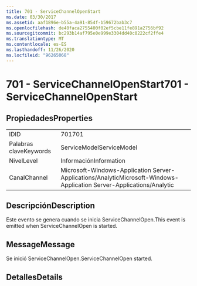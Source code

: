 ```yaml
---
title: 701 - ServiceChannelOpenStart
ms.date: 03/30/2017
ms.assetid: aaf1896e-b55a-4a91-854f-b59672bab3c7
ms.openlocfilehash: de40faca2755400f02ef5cbe11fe891a2756bf92
ms.sourcegitcommit: bc293b14af795e0e999e3304dd40c0222cf2ffe4
ms.translationtype: MT
ms.contentlocale: es-ES
ms.lasthandoff: 11/26/2020
ms.locfileid: "96265068"
---
```

# <a name="701---servicechannelopenstart"></a><span data-ttu-id="3c56a-102">701 - ServiceChannelOpenStart</span><span class="sxs-lookup"><span data-stu-id="3c56a-102">701 - ServiceChannelOpenStart</span></span>

## <a name="properties"></a><span data-ttu-id="3c56a-103">Propiedades</span><span class="sxs-lookup"><span data-stu-id="3c56a-103">Properties</span></span>  
  
|||  
|-|-|  
|<span data-ttu-id="3c56a-104">ID</span><span class="sxs-lookup"><span data-stu-id="3c56a-104">ID</span></span>|<span data-ttu-id="3c56a-105">701</span><span class="sxs-lookup"><span data-stu-id="3c56a-105">701</span></span>|  
|<span data-ttu-id="3c56a-106">Palabras clave</span><span class="sxs-lookup"><span data-stu-id="3c56a-106">Keywords</span></span>|<span data-ttu-id="3c56a-107">ServiceModel</span><span class="sxs-lookup"><span data-stu-id="3c56a-107">ServiceModel</span></span>|  
|<span data-ttu-id="3c56a-108">Nivel</span><span class="sxs-lookup"><span data-stu-id="3c56a-108">Level</span></span>|<span data-ttu-id="3c56a-109">Información</span><span class="sxs-lookup"><span data-stu-id="3c56a-109">Information</span></span>|  
|<span data-ttu-id="3c56a-110">Canal</span><span class="sxs-lookup"><span data-stu-id="3c56a-110">Channel</span></span>|<span data-ttu-id="3c56a-111">Microsoft-Windows-Application Server-Applications/Analytic</span><span class="sxs-lookup"><span data-stu-id="3c56a-111">Microsoft-Windows-Application Server-Applications/Analytic</span></span>|  
  
## <a name="description"></a><span data-ttu-id="3c56a-112">Descripción</span><span class="sxs-lookup"><span data-stu-id="3c56a-112">Description</span></span>  

 <span data-ttu-id="3c56a-113">Este evento se genera cuando se inicia ServiceChannelOpen.</span><span class="sxs-lookup"><span data-stu-id="3c56a-113">This event is emitted when ServiceChannelOpen is started.</span></span>  
  
## <a name="message"></a><span data-ttu-id="3c56a-114">Message</span><span class="sxs-lookup"><span data-stu-id="3c56a-114">Message</span></span>  

 <span data-ttu-id="3c56a-115">Se inició ServiceChannelOpen.</span><span class="sxs-lookup"><span data-stu-id="3c56a-115">ServiceChannelOpen started.</span></span>  
  
## <a name="details"></a><span data-ttu-id="3c56a-116">Detalles</span><span class="sxs-lookup"><span data-stu-id="3c56a-116">Details</span></span>
